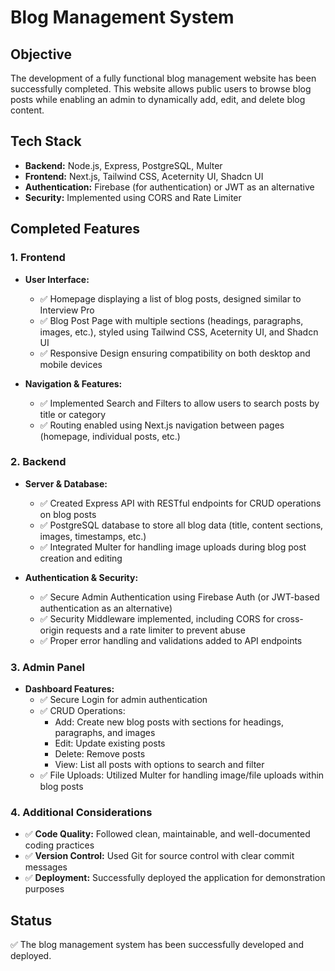 # Blog Management System

## Objective
The development of a fully functional blog management website has been successfully completed. This website allows public users to browse blog posts while enabling an admin to dynamically add, edit, and delete blog content.

## Tech Stack
- **Backend:** Node.js, Express, PostgreSQL, Multer
- **Frontend:** Next.js, Tailwind CSS, Aceternity UI, Shadcn UI
- **Authentication:** Firebase (for authentication) or JWT as an alternative
- **Security:** Implemented using CORS and Rate Limiter

## Completed Features

### 1. Frontend
- **User Interface:**
  - ✅ Homepage displaying a list of blog posts, designed similar to Interview Pro
  - ✅ Blog Post Page with multiple sections (headings, paragraphs, images, etc.), styled using Tailwind CSS, Aceternity UI, and Shadcn UI
  - ✅ Responsive Design ensuring compatibility on both desktop and mobile devices

- **Navigation & Features:**
  - ✅ Implemented Search and Filters to allow users to search posts by title or category
  - ✅ Routing enabled using Next.js navigation between pages (homepage, individual posts, etc.)

### 2. Backend
- **Server & Database:**
  - ✅ Created Express API with RESTful endpoints for CRUD operations on blog posts
  - ✅ PostgreSQL database to store all blog data (title, content sections, images, timestamps, etc.)
  - ✅ Integrated Multer for handling image uploads during blog post creation and editing

- **Authentication & Security:**
  - ✅ Secure Admin Authentication using Firebase Auth (or JWT-based authentication as an alternative)
  - ✅ Security Middleware implemented, including CORS for cross-origin requests and a rate limiter to prevent abuse
  - ✅ Proper error handling and validations added to API endpoints

### 3. Admin Panel
- **Dashboard Features:**
  - ✅ Secure Login for admin authentication
  - ✅ CRUD Operations:
    - Add: Create new blog posts with sections for headings, paragraphs, and images
    - Edit: Update existing posts
    - Delete: Remove posts
    - View: List all posts with options to search and filter
  - ✅ File Uploads: Utilized Multer for handling image/file uploads within blog posts

### 4. Additional Considerations
- ✅ **Code Quality:** Followed clean, maintainable, and well-documented coding practices
- ✅ **Version Control:** Used Git for source control with clear commit messages
- ✅ **Deployment:** Successfully deployed the application for demonstration purposes

## Status
✅ The blog management system has been successfully developed and deployed.

